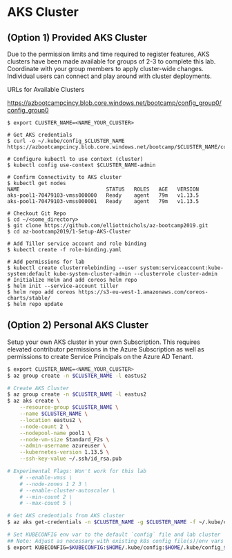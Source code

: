 # AKS Cluster

## (Option 1) Provided AKS Cluster
Due to the permission limits and time required to register features, AKS clusters have been made available for groups of 2-3 to complete this lab. Coordinate with your group members to apply cluster-wide changes. Individual users can connect and play around with cluster deployments.

URLs for Available Clusters

https://azbootcampcincy.blob.core.windows.net/bootcamp/config_group0/config_group0

```shell
$ export CLUSTER_NAME=<NAME_YOUR_CLUSTER>

# Get AKS credentials
$ curl -o ~/.kube/config_$CLUSTER_NAME https://azbootcampcincy.blob.core.windows.net/bootcamp/$CLUSTER_NAME/config_$CLUSTER_NAME

# Configure kubectl to use context (cluster)
$ kubectl config use-context $CLUSTER_NAME-admin

# Confirm Connectivity to AKS cluster
$ kubectl get nodes
NAME                            STATUS   ROLES   AGE   VERSION
aks-pool1-70479103-vmss000000   Ready    agent   79m   v1.13.5
aks-pool1-70479103-vmss000001   Ready    agent   79m   v1.13.5

# Checkout Git Repo
$ cd ~/<some_directory>
$ git clone https://github.com/elliottnichols/az-bootcamp2019.git
$ cd az-bootcamp2019/1-Setup-AKS-Cluster

# Add Tiller service account and role binding
$ kubectl create -f role-binding.yaml

# Add permissions for lab
$ kubectl create clusterrolebinding --user system:serviceaccount:kube-system:default kube-system-cluster-admin --clusterrole cluster-admin
# Initialize Helm and add coreos helm repo
$ helm init --service-account tiller
$ helm repo add coreos https://s3-eu-west-1.amazonaws.com/coreos-charts/stable/
$ helm repo update
```

## (Option 2) Personal AKS Cluster
Setup your own AKS cluster in your own Subscription. This requires elevated contributor permissions in the Azure Subscription as well as permissions to create Service Principals on the Azure AD Tenant. 

```bash
$ export CLUSTER_NAME=<NAME_YOUR_CLUSTER>
$ az group create -n $CLUSTER_NAME -l eastus2

# Create AKS Cluster
$ az group create -n $CLUSTER_NAME -l eastus2
$ az aks create \
    --resource-group $CLUSTER_NAME \
    --name $CLUSTER_NAME \
    --location eastus2 \
    --node-count 2 \
    --nodepool-name pool1 \
    --node-vm-size Standard_F2s \
    --admin-username azureuser \
    --kubernetes-version 1.13.5 \
    --ssh-key-value ~/.ssh/id_rsa.pub

# Experimental Flags: Won't work for this lab
    # --enable-vmss \
    # --node-zones 1 2 3 \
    # --enable-cluster-autoscaler \
    # --min-count 2 \
    # --max-count 5 \

# Get AKS credentials from AKS cluster
$ az aks get-credentials -n $CLUSTER_NAME -g $CLUSTER_NAME -f ~/.kube/config_$CLUSTER_NAME --admin

# Set KUBECONFIG env var to the default `config` file and lab cluster
## Note: Adjust as necessary with existing k8s config file(s)/env vars
$ export KUBECONFIG=$KUBECONFIG:$HOME/.kube/config:$HOME/.kube/config_$CLUSTER_NAME
``` 

